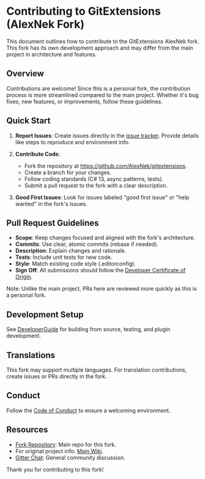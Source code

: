 # Contributing to GitExtensions (AlexNek Fork)

This document outlines how to contribute to the GitExtensions AlexNek fork. This fork has its own development approach and may differ from the main project in architecture and features.

## Overview

Contributions are welcome! Since this is a personal fork, the contribution process is more streamlined compared to the main project. Whether it's bug fixes, new features, or improvements, follow these guidelines.

## Quick Start

1. **Report Issues**: Create issues directly in the [issue tracker](https://github.com/AlexNek/gitextensions/issues). Provide details like steps to reproduce and environment info.

2. **Contribute Code**:
   - Fork the repository at https://github.com/AlexNek/gitextensions.
   - Create a branch for your changes.
   - Follow coding standards (C# 13, async patterns, tests).
   - Submit a pull request to the fork with a clear description.

3. **Good First Issues**: Look for issues labeled "good first issue" or "help wanted" in the fork's issues.

## Pull Request Guidelines

- **Scope**: Keep changes focused and aligned with the fork's architecture.
- **Commits**: Use clear, atomic commits (rebase if needed).
- **Description**: Explain changes and rationale.
- **Tests**: Include unit tests for new code.
- **Style**: Match existing code style (.editorconfig).
- **Sign Off**: All submissions should follow the [Developer Certificate of Origin](contributors.txt).

Note: Unlike the main project, PRs here are reviewed more quickly as this is a personal fork.

## Development Setup

See [DeveloperGuide](DeveloperGuide.md) for building from source, testing, and plugin development.

## Translations

This fork may support multiple languages. For translation contributions, create issues or PRs directly in the fork.

## Conduct

Follow the [Code of Conduct](CODE_OF_CONDUCT.md) to ensure a welcoming environment.

## Resources

- [Fork Repository](https://github.com/AlexNek/gitextensions): Main repo for this fork.
- For original project info: [Main Wiki](https://github.com/gitextensions/gitextensions/wiki).
- [Gitter Chat](https://gitter.im/gitextensions/gitextensions): General community discussion.

Thank you for contributing to this fork!